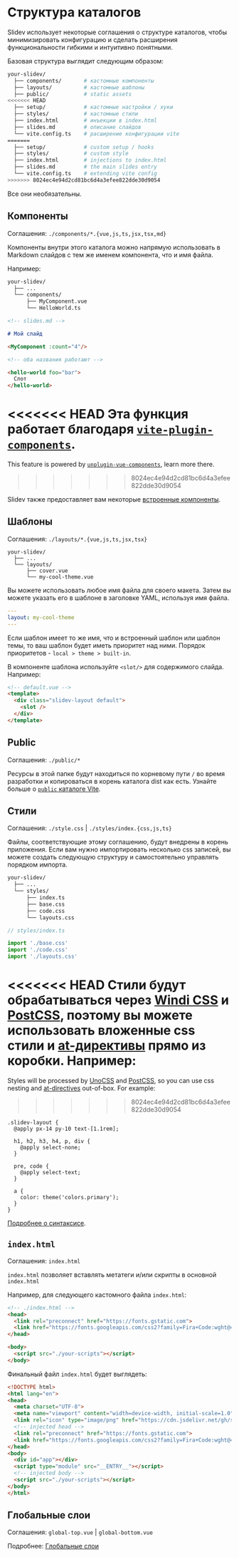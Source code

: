 # Структура каталогов

Slidev использует некоторые соглашения о структуре каталогов, чтобы минимизировать конфигурацию и сделать расширения функциональности гибкими и интуитивно понятными.

Базовая структура выглядит следующим образом:

```bash
your-slidev/
  ├── components/       # кастомные компоненты
  ├── layouts/          # кастомные шаблоны
  ├── public/           # static assets
<<<<<<< HEAD
  ├── setup/            # кастомные настройки / хуки
  ├── styles/           # кастомные стили
  ├── index.html        # инъекции в index.html
  ├── slides.md         # описание слайдов
  └── vite.config.ts    # расширение конфигурации vite
=======
  ├── setup/            # custom setup / hooks
  ├── styles/           # custom style
  ├── index.html        # injections to index.html
  ├── slides.md         # the main slides entry
  └── vite.config.ts    # extending vite config
>>>>>>> 8024ec4e94d2cd81bc6d4a3efee822dde30d9054
```

Все они необязательны.

## Компоненты

Соглашения: `./components/*.{vue,js,ts,jsx,tsx,md}`

Компоненты внутри этого каталога можно напрямую использовать в Markdown слайдов с тем же именем компонента, что и имя файла.

Например:

```bash
your-slidev/
  ├── ...
  └── components/
      ├── MyComponent.vue
      └── HelloWorld.ts
```

```md
<!-- slides.md -->

# Мой слайд

<MyComponent :count="4"/>

<!-- оба названия работают -->

<hello-world foo="bar">
  Слот
</hello-world>
```

<<<<<<< HEAD
Эта функция работает благодаря [`vite-plugin-components`](https://github.com/antfu/vite-plugin-components).
=======
This feature is powered by [`unplugin-vue-components`](https://github.com/antfu/unplugin-vue-components), learn more there.
>>>>>>> 8024ec4e94d2cd81bc6d4a3efee822dde30d9054

Slidev также предоставляет вам некоторые [встроенные компоненты](/builtin/components).

## Шаблоны

Соглашения: `./layouts/*.{vue,js,ts,jsx,tsx}`

```
your-slidev/
  ├── ...
  └── layouts/
      ├── cover.vue
      └── my-cool-theme.vue
```

Вы можете использовать любое имя файла для своего макета. Затем вы можете указать его в шаблоне в заголовке YAML, используя имя файла.

```yaml
---
layout: my-cool-theme
---
```

Если шаблон имеет то же имя, что и встроенный шаблон или шаблон темы, то ваш шаблон будет иметь приоритет над ними. Порядок приоритетов - `local > theme > built-in`.

В компоненте шаблона используйте `<slot/>` для содержимого слайда. Например:

```html
<!-- default.vue -->
<template>
  <div class="slidev-layout default">
    <slot />
  </div>
</template>
```

## Public

Соглашения: `./public/*`

Ресурсы в этой папке будут находиться по корневому пути `/` во время разработки и копироваться в корень каталога dist как есть. Узнайте больше о [`public` каталоге Vite](https://vitejs.dev/guide/assets.html#the-public-directory).

## Стили

Соглашения: `./style.css` | `./styles/index.{css,js,ts}`

Файлы, соответствующие этому соглашению, будут внедрены в корень приложения. Если вам нужно импортировать несколько css записей, вы можете создать следующую структуру и самостоятельно управлять порядком импорта.

```bash
your-slidev/
  ├── ...
  └── styles/
      ├── index.ts
      ├── base.css
      ├── code.css
      └── layouts.css
```

```ts
// styles/index.ts

import './base.css'
import './code.css'
import './layouts.css'
```

<<<<<<< HEAD
Стили будут обрабатываться через [Windi CSS](http://windicss.org/) и [PostCSS](https://postcss.org/), поэтому вы можете использовать вложенные css стили и [at-директивы](https://windicss.org/features/directives.html) прямо из коробки. Например:
=======
Styles will be processed by [UnoCSS](https://unocss.dev/) and [PostCSS](https://postcss.org/), so you can use css nesting and [at-directives](https://windicss.org/features/directives.html) out-of-box. For example:
>>>>>>> 8024ec4e94d2cd81bc6d4a3efee822dde30d9054

```less
.slidev-layout {
  @apply px-14 py-10 text-[1.1rem];

  h1, h2, h3, h4, p, div {
    @apply select-none;
  }

  pre, code {
    @apply select-text;
  }

  a {
    color: theme('colors.primary');
  }
}
```

[Подробнее о синтаксисе](https://windicss.org/features/directives.html).

## `index.html`

Соглашения: `index.html`

`index.html` позволяет вставлять метатеги и/или скрипты в основной `index.html`

Например, для следующего кастомного файла `index.html`:

```html
<!-- ./index.html -->
<head>
  <link rel="preconnect" href="https://fonts.gstatic.com">
  <link href="https://fonts.googleapis.com/css2?family=Fira+Code:wght@400;600&family=Nunito+Sans:wght@200;400;600&display=swap" rel="stylesheet">
</head>

<body>
  <script src="./your-scripts"></script>
</body>
```

Финальный файл `index.html` будет выглядеть:

```html
<!DOCTYPE html>
<html lang="en">
<head>
  <meta charset="UTF-8">
  <meta name="viewport" content="width=device-width, initial-scale=1.0">
  <link rel="icon" type="image/png" href="https://cdn.jsdelivr.net/gh/slidevjs/slidev/assets/favicon.png">
  <!-- injected head -->
  <link rel="preconnect" href="https://fonts.gstatic.com">
  <link href="https://fonts.googleapis.com/css2?family=Fira+Code:wght@400;600&family=Nunito+Sans:wght@200;400;600&display=swap" rel="stylesheet">
</head>
<body>
  <div id="app"></div>
  <script type="module" src="__ENTRY__"></script>
  <!-- injected body -->
  <script src="./your-scripts"></script>
</body>
</html>
```

## Глобальные слои

Соглашения: `global-top.vue` | `global-bottom.vue`

Подробнее: [Глобальные слои](/custom/global-layers)

